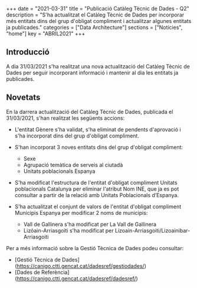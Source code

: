 +++
date        = "2021-03-31"
title       = "Publicació Catàleg Tècnic de Dades - Q2"
description = "S'ha actualitzat el Catàleg Tècnic de Dades per incorporar més entitats dins del grup d'obligat compliment i actualitzar algunes entitats ja publicades."
categories  = ["Data Architecture"]
sections    = ["Notícies", "home"]
key = "ABRIL2021"
+++

## Introducció

A dia 31/03/2021 s'ha realitzat una nova actualització del Catàleg Tècnic de Dades per seguir incorporant informació i mantenir al dia les entitats ja publicades.
 
## Novetats

En la darrera actualització del Catàleg Tècnic de Dades, publicada el 31/03/2021, s'han realitzat les següents accions:

- L'entitat Gènere s'ha validat, s'ha eliminat de pendents d'aprovació i s'ha incorporat dins del grup d'obligat compliment.

- S'han incorporat 3 noves entitats dins del grup d'obligat compliment:
  - Sexe
  - Agrupació temàtica de serveis al ciutadà
  - Unitats poblacionals Espanya
  
- S'ha modificat l'estructura de l'entitat d'obligat compliment Unitats poblacionals Catalunya per eliminar l'atribut Nom INE, que ja es pot consultar a partir de la relació amb Unitats Poblacionals d’Espanya. 

- S'ha actualitzat el conjunt de valors de l'entitat d'obligat compliment Municipis Espanya per modificar 2 noms de municipis:
  - Vall de Gallinera s'ha modificat per La Vall de Gallinera
  - Lizóain-Arriasgoiti s'ha modificat per Lizoain-Arriasgoiti/Lizoainibar-Arriasgoiti


Per a més informació sobre la Gestió Tècnica de Dades podeu consultar:

* [Gestió Tècnica de Dades] (https://canigo.ctti.gencat.cat/dadesref/gestiodades/)
* [Dades de Referència] (https://canigo.ctti.gencat.cat/dadesref/dadesref/)

